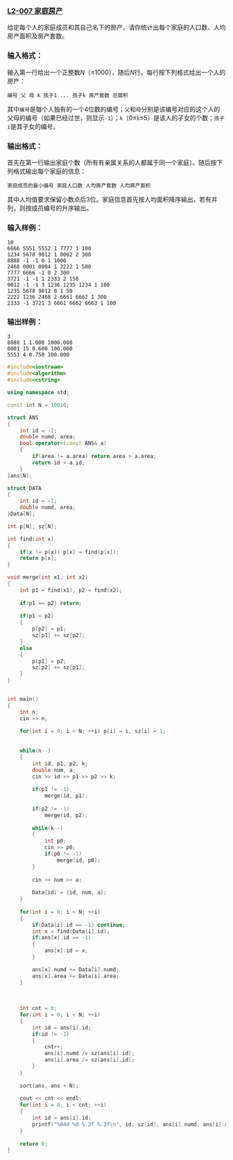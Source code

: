 ### [**L2-007 家庭房产**](https://pintia.cn/problem-sets/994805046380707840/problems/994805068539215872)



给定每个人的家庭成员和其自己名下的房产，请你统计出每个家庭的人口数、人均房产面积及房产套数。

### 输入格式：

输入第一行给出一个正整数*N*（≤1000），随后*N*行，每行按下列格式给出一个人的房产：

```
编号 父 母 k 孩子1 ... 孩子k 房产套数 总面积
```

其中`编号`是每个人独有的一个4位数的编号；`父`和`母`分别是该编号对应的这个人的父母的编号（如果已经过世，则显示`-1`）；`k`（0≤`k`≤5）是该人的子女的个数；`孩子i`是其子女的编号。

### 输出格式：

首先在第一行输出家庭个数（所有有亲属关系的人都属于同一个家庭）。随后按下列格式输出每个家庭的信息：

```
家庭成员的最小编号 家庭人口数 人均房产套数 人均房产面积
```

其中人均值要求保留小数点后3位。家庭信息首先按人均面积降序输出，若有并列，则按成员编号的升序输出。

### 输入样例：

```in
10
6666 5551 5552 1 7777 1 100
1234 5678 9012 1 0002 2 300
8888 -1 -1 0 1 1000
2468 0001 0004 1 2222 1 500
7777 6666 -1 0 2 300
3721 -1 -1 1 2333 2 150
9012 -1 -1 3 1236 1235 1234 1 100
1235 5678 9012 0 1 50
2222 1236 2468 2 6661 6662 1 300
2333 -1 3721 3 6661 6662 6663 1 100
```

### 输出样例：

```out
3
8888 1 1.000 1000.000
0001 15 0.600 100.000
5551 4 0.750 100.000
```



```cpp
#include<iostream>
#include<algorithm>
#include<cstring>

using namespace std;

const int N = 10010;

struct ANS
{
    int id = -1;
    double numd, area;
    bool operator<(const ANS& a)
    {
        if(area != a.area) return area > a.area;
        return id < a.id;
    }
}ans[N];

struct DATA
{
    int id = -1;
    double numd, area;
}Data[N];

int p[N], sz[N];

int find(int x)
{
    if(x != p[x]) p[x] = find(p[x]);
    return p[x];
}

void merge(int x1, int x2)
{
    int p1 = find(x1), p2 = find(x2);
    
    if(p1 == p2) return;
    
    if(p1 < p2)
    {
        p[p2] = p1;
        sz[p1] += sz[p2];
    }
    else
    {
        p[p1] = p2;
        sz[p2] += sz[p1];
    }
}


int main()
{
    int n;
    cin >> n;
    
    for(int i = 0; i < N; ++i) p[i] = i, sz[i] = 1;
    
    
    while(n--)
    {
        int id, p1, p2, k;
        double num, a;
        cin >> id >> p1 >> p2 >> k;
        
        if(p1 != -1)
            merge(id, p1);
        
        if(p2 != -1)
            merge(id, p2);
        
        while(k--)
        {
            int p0;
            cin >> p0;
            if(p0 != -1) 
                merge(id, p0);
        }
        
        cin >> num >> a;
        
        Data[id] = {id, num, a};
    }
    
    for(int i = 0; i < N; ++i)
    {
        if(Data[i].id == -1) continue;
        int x = find(Data[i].id);
        if(ans[x].id == -1)
        {
            ans[x].id = x;
        }

        ans[x].numd += Data[i].numd;
        ans[x].area += Data[i].area;
    }
    
   
    
    int cnt = 0;
    for(int i = 0; i < N; ++i)
    {
        int id = ans[i].id;
        if(id != -1)
        {
            cnt++;
            ans[i].numd /= sz[ans[i].id];
            ans[i].area /= sz[ans[i].id];
        }
    }
    
    sort(ans, ans + N);
    
    cout << cnt << endl;
    for(int i = 0; i < cnt; ++i)
    {
        int id = ans[i].id;
        printf("%04d %d %.3f %.3f\n", id, sz[id], ans[i].numd, ans[i].area);
    }
    
    return 0;
}
```


